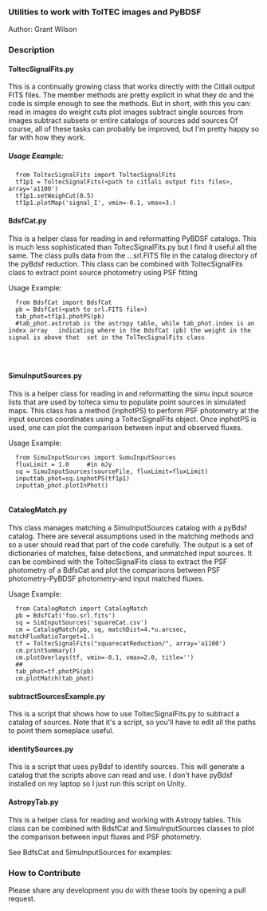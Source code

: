 ### Utilities to work with TolTEC images and PyBDSF

Author: Grant Wilson

### Description

#### ToltecSignalFits.py

This is a continually growing class that works directly with the Citlali output
FITS files.  The member methods are pretty explicit in what they do and the
code is simple enough to see the methods.  But in short, with this you can:
read in images do weight cuts plot images subtract single sources from images
subtract subsets or entire catalogs of sources add sources Of course, all of
these tasks can probably be improved, but I'm pretty happy so far with how they
work.

##### Usage Example: 
```
  from ToltecSignalFits import ToltecSignalFits
  tf1p1 = ToltecSignalFits(<path to citlali output fits files>, array='a1100')
  tf1p1.setWeighCut(0.5)
  tf1p1.plotMap('signal_I', vmin=-0.1, vmax=3.)
```
  


  
#### BdsfCat.py

This is a helper class for reading in and reformatting PyBDSF catalogs.  This
is much less sophisticated than ToltecSignalFits.py but I find it useful all
the same.  The class pulls data from the ...srl.FITS file in the catalog directory
of the pyBdsf reduction. This class can be combined with ToltecSignalFits class to extract 
point source photometry using PSF fitting
 
Usage Example:
```
  from BdsfCat import BdsfCat
  pb = BdsfCat(<path to srl.FITS file>)
  tab_phot=tf1p1.photPS(pb)
  #tab_phot.astrotab is the astropy table, while tab_phot.index is an index array   indicating where in the BdsfCat (pb) the weight in the signal is above that  set in the TolTecSignalFits class
  
  
  
```

#### SimuInputSources.py

This is a helper class for reading in and reformatting the simu input source lists
that are used by tolteca simu to populate point sources in simulated maps.
This class has a method (inphotPS) to perform PSF photometry at the input sources 
coordinates using a ToltecSignalFits object. Once inphotPS is used, one can 
plot the comparison between input and observed fluxes.

Usage Example:
```
  from SimuInputSources import SumuInputSources
  fluxLimit = 1.0     #in mJy
  sq = SimuInputSources(sourceFile, fluxLimit=fluxLimit)
  inputtab_phot=sq.inphotPS(tf1p1)
  inputtab_phot.plotInPhot()
  
```





#### CatalogMatch.py

This class manages matching a SimuInputSources catalog with a pyBdsf catalog.
There are several assumptions used in the matching methods and so a user should
read that part of the code carefully.  The output is a set of dictionaries of 
matches, false detections, and unmatched input sources. It can be combined 
with the ToltecSignalFits class to extract the PSF photometry of a BdfsCat 
and plot the comparisons between PSF photometry-PyBDSF photometry-and input 
matched fluxes. 

Usage Example:
```
  from CatalogMatch import CatalogMatch
  pb = BdsfCat('foo.srl.fits')
  sq = SimInputSources('squareCat.csv')
  cm = CatalogMatch(pb, sq, matchDist=4.*u.arcsec, matchFluxRatioTarget=1.)
  tf = ToltecSignalFits("squarecatReduction/", array='a1100')
  cm.printSummary()
  cm.plotOverlays(tf, vmin=-0.1, vmax=2.0, title='')
  ##
  tab_phot=tf.photPS(pb)
  cm.plotMatch(tab_phot)
```

#### subtractSourcesExample.py

This is a script that shows how to use ToltecSignalFits.py to subtract a
catalog of sources.  Note that it's a script, so you'll have to edit all the
paths to point them someplace useful.

#### identifySources.py

This is a script that uses pyBdsf to identify sources. This will generate a
catalog that the scripts above can read and use.  I don't have pyBdsf installed
on my laptop so I just run this script on Unity.

#### AstropyTab.py

This is a helper class for reading and working with Astropy tables. This class can be 
combined with BdsfCat and SimuInputSources classes to plot the comparison between
input fluxes and PSF photometry.

See BdfsCat and SimuInputSources for examples:



### How to Contribute

Please share any development you do with these tools by opening a pull request.
